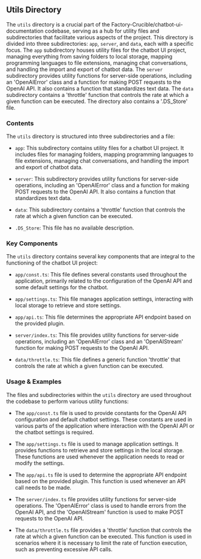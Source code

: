 
## Utils Directory

The `utils` directory is a crucial part of the Factory-Crucible/chatbot-ui-documentation codebase, serving as a hub for utility files and subdirectories that facilitate various aspects of the project. This directory is divided into three subdirectories: `app`, `server`, and `data`, each with a specific focus. The `app` subdirectory houses utility files for the chatbot UI project, managing everything from saving folders to local storage, mapping programming languages to file extensions, managing chat conversations, and handling the import and export of chatbot data. The `server` subdirectory provides utility functions for server-side operations, including an 'OpenAIError' class and a function for making POST requests to the OpenAI API. It also contains a function that standardizes text data. The `data` subdirectory contains a 'throttle' function that controls the rate at which a given function can be executed. The directory also contains a '.DS_Store' file.

### Contents

The `utils` directory is structured into three subdirectories and a file:

- `app`: This subdirectory contains utility files for a chatbot UI project. It includes files for managing folders, mapping programming languages to file extensions, managing chat conversations, and handling the import and export of chatbot data.

- `server`: This subdirectory provides utility functions for server-side operations, including an 'OpenAIError' class and a function for making POST requests to the OpenAI API. It also contains a function that standardizes text data.

- `data`: This subdirectory contains a 'throttle' function that controls the rate at which a given function can be executed.

- `.DS_Store`: This file has no available description.

### Key Components

The `utils` directory contains several key components that are integral to the functioning of the chatbot UI project:

- `app/const.ts`: This file defines several constants used throughout the application, primarily related to the configuration of the OpenAI API and some default settings for the chatbot.

- `app/settings.ts`: This file manages application settings, interacting with local storage to retrieve and store settings.

- `app/api.ts`: This file determines the appropriate API endpoint based on the provided plugin.

- `server/index.ts`: This file provides utility functions for server-side operations, including an 'OpenAIError' class and an 'OpenAIStream' function for making POST requests to the OpenAI API.

- `data/throttle.ts`: This file defines a generic function 'throttle' that controls the rate at which a given function can be executed.

### Usage & Examples

The files and subdirectories within the `utils` directory are used throughout the codebase to perform various utility functions:

- The `app/const.ts` file is used to provide constants for the OpenAI API configuration and default chatbot settings. These constants are used in various parts of the application where interaction with the OpenAI API or the chatbot settings is required.

- The `app/settings.ts` file is used to manage application settings. It provides functions to retrieve and store settings in the local storage. These functions are used whenever the application needs to read or modify the settings.

- The `app/api.ts` file is used to determine the appropriate API endpoint based on the provided plugin. This function is used whenever an API call needs to be made.

- The `server/index.ts` file provides utility functions for server-side operations. The 'OpenAIError' class is used to handle errors from the OpenAI API, and the 'OpenAIStream' function is used to make POST requests to the OpenAI API.

- The `data/throttle.ts` file provides a 'throttle' function that controls the rate at which a given function can be executed. This function is used in scenarios where it is necessary to limit the rate of function execution, such as preventing excessive API calls.
